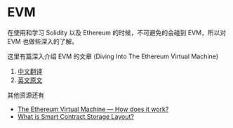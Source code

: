 # EVM

在使用和学习 Solidity 以及 Ethereum 的时候，不可避免的会碰到 EVM，所以对 EVM 也做些深入的了解。

这里有篇深入介绍 EVM 的文章 (Diving Into The Ethereum Virtual Machine)

1. [中文翻译](https://github.com/AmazingAng/WTF-Solidity/blob/main/Topics/Translation/DiveEVM2017/readme.md)
2. [英文原文](https://blog.qtum.org/diving-into-the-ethereum-vm-6e8d5d2f3c30)

其他资源还有

- [The Ethereum Virtual Machine — How does it work?](https://medium.com/mycrypto/the-ethereum-virtual-machine-how-does-it-work-9abac2b7c9e)
- [What is Smart Contract Storage Layout?](https://docs.alchemy.com/docs/smart-contract-storage-layout)
